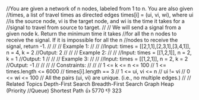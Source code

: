 //You are given a network of n nodes, labeled from 1 to n. You are also given 
//times, a list of travel times as directed edges times[i] = (ui, vi, wi), where ui 
//is the source node, vi is the target node, and wi is the time it takes for a 
//signal to travel from source to target. 
//
// We will send a signal from a given node k. Return the minimum time it takes 
//for all the n nodes to receive the signal. If it is impossible for all the n 
//nodes to receive the signal, return -1. 
//
// 
// Example 1: 
//
// 
//Input: times = [[2,1,1],[2,3,1],[3,4,1]], n = 4, k = 2
//Output: 2
// 
//
// Example 2: 
//
// 
//Input: times = [[1,2,1]], n = 2, k = 1
//Output: 1
// 
//
// Example 3: 
//
// 
//Input: times = [[1,2,1]], n = 2, k = 2
//Output: -1
// 
//
// 
// Constraints: 
//
// 
// 1 <= k <= n <= 100 
// 1 <= times.length <= 6000 
// times[i].length == 3 
// 1 <= ui, vi <= n 
// ui != vi 
// 0 <= wi <= 100 
// All the pairs (ui, vi) are unique. (i.e., no multiple edges.) 
// 
// Related Topics Depth-First Search Breadth-First Search Graph Heap (Priority 
//Queue) Shortest Path 👍 5770 👎 323
